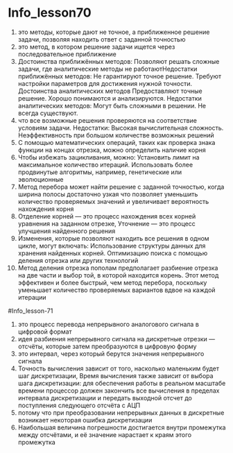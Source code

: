 # Info_lesson70

1.  это методы, которые дают не точное, а приближенное решение задачи, позволяя находить ответ с заданной точностью
2.  это метод, в котором решение задачи ищется через последовательное приближение
3.   Достоинства приближённых методов: Позволяют решать сложные задачи, где аналитические методы не работаютНедостатки приближённых методов: Не гарантируют точное решение. Требуют настройки параметров для достижения нужной точности. Достоинства аналитических методов Предоставляют точные решение. Хорошо понимаются и анализируются. Недостатки аналитических методов: Могут быть сложными в решении. Не всегда существуют.
4.   что все возможные решения проверяются на соответствие условиям задачи. Недостатки: Высокая вычислительная сложность. Неэффективность при большом количестве возможных решений
5.   С помощью математических операций, таких как проверка знака функции на концах отрезка, можно определить наличие корня
6.   Чтобы избежать зацикливания, можно: Установить лимит на максимальное количество итераций. Использовать более продвинутые алгоритмы, например, генетические или эволюционные
7.    Метод перебора может найти решение с заданной точностью, когда ширина полосы достаточно узкая что позволяет уменьшить количество проверяемых значений и увеличивает вероятность нахождения корня
8.  Отделение корней — это процесс нахождения всех корней уравнения на заданном отрезке,  Уточнение — это процесс улучшения найденного решения
9.  Изменения, которые позволяют находить все решения в одном цикле, могут включать: Использование структуры данных для хранения найденных корней. Оптимизацию поиска с помощью деления отрезка или других технологий
10.  Метод деления отрезка пополам предполагает разбиение отрезка на две части и выбор той, в которой находится корень. Этот метод эффективен и более быстрый, чем метод перебора, поскольку уменьшает количество проверяемых вариантов вдвое на каждой итерации


#Info_lesson-71

1. это процесс перевода непрерывного аналогового сигнала в цифровой формат
2. идея разбиения непрерывного сигнала на дискретные отрезки — отсчёты, которые затем преобразуются в цифровую форму
3. это интервал, через который берутся значения непрерывного сигнала
4. Точность вычисления зависит от того, насколько маленьким будет шаг дискретизации, Время вычисления также зависит от выбора шага дискретизации: для обеспечения работы в реальном масштабе времени процессор должен закончить все вычисления в пределах интервала дискретизации и передать выходной отсчет до поступления следующего отсчёта с АЦП
5. потому что при преобразовании непрерывных данных в дискретные возникает некоторая ошибка дискретизации
6. Наибольшая величина погрешности достигается внутри промежутка между отсчётами, и её значение нарастает к краям этого промежутка
